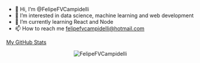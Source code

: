 - 👋 Hi, I’m @FelipeFVCampidelli
- 👀 I’m interested in data science, machine learning and web development
- 🌱 I’m currently learning React and Node
- 📫 How to reach me felipefvcampidelli@hotmail.com


<!-- Stats themes= [dark, radical, merko, gruvbox, tokyonight, onedark, cobalt, synthwave, highcontrast, dracula] -->

[My GitHub Stats](https://github-readme-stats.vercel.app/api?username=FelipeFVCampidelli&show_icons=true&theme=dark)
<p align="center"> <img src="https://github-readme-stats.vercel.app/api?username=abhisheknaiidu&show_icons=true&theme=gotham" alt="FelipeFVCampidelli" />
